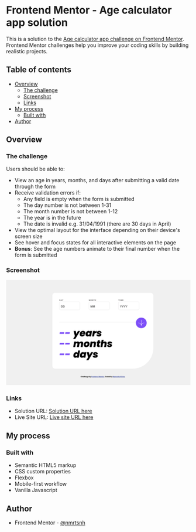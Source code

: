# Frontend Mentor - Age calculator app solution

This is a solution to the [Age calculator app challenge on Frontend Mentor](https://www.frontendmentor.io/challenges/age-calculator-app-dF9DFFpj-Q). Frontend Mentor challenges help you improve your coding skills by building realistic projects.

## Table of contents

- [Overview](#overview)
  - [The challenge](#the-challenge)
  - [Screenshot](#screenshot)
  - [Links](#links)
- [My process](#my-process)
  - [Built with](#built-with)
- [Author](#author)

## Overview

### The challenge

Users should be able to:

- View an age in years, months, and days after submitting a valid date through the form
- Receive validation errors if:
  - Any field is empty when the form is submitted
  - The day number is not between 1-31
  - The month number is not between 1-12
  - The year is in the future
  - The date is invalid e.g. 31/04/1991 (there are 30 days in April)
- View the optimal layout for the interface depending on their device's screen size
- See hover and focus states for all interactive elements on the page
- **Bonus**: See the age numbers animate to their final number when the form is submitted

### Screenshot

![](./Screenshot.png)

### Links

- Solution URL: [Solution URL here](https://github.com/nmrtsnh/frontendmentor-projects/tree/main/age-calculator-app-main)
- Live Site URL: [Live site URL here](https://nmrtsnh.github.io/frontendmentor-projects/age-calculator-app-main/)

## My process

### Built with

- Semantic HTML5 markup
- CSS custom properties
- Flexbox
- Mobile-first workflow
- Vanilla Javascript

## Author

- Frontend Mentor - [@nmrtsnh](https://www.frontendmentor.io/profile/nmrtsnh)

